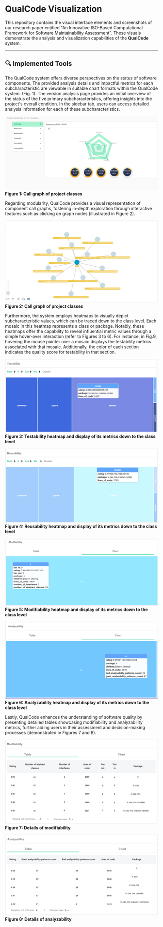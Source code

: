 # QualCode Visualization 

This repository contains the visual interface elements and screenshots of our research paper entitled "An Innovative ISO-Based Computational Framework for Software Maintainability Assessment". These visuals demonstrate the analysis and visualization capabilities of the **QualCode** system.

---

## 🔍 Implemented Tools

The QualCode system offers diverse perspectives on the status of software components. The provided analysis details and impactful metrics for each subcharacteristic are viewable in suitable chart formats within the QualCode system. (Fig. 1). The version analysis page provides an initial overview of the status of the five primary subcharacteristics, offering insights into the project's overall condition. In the sidebar tab, users can access detailed analysis information for each of these subcharacteristics.

![Figure 1](./docs/images/callgraph.png)
**Figure 1: Call graph of project classes**


Regarding modularity, QualCode provides a visual representation of component call graphs, fostering in-depth exploration through interactive features such as clicking on graph nodes (illustrated in Figure 2). 

![Figure 2](./docs/images/callgraph-click.png)
**Figure 2: Call graph of project classes**

Furthermore, the system employs heatmaps to visually depict subcharacteristic values, which can be traced down to the class level. Each mosaic in this heatmap represents a class or package. Notably, these heatmaps offer the capability to reveal influential metric values through a simple hover-over interaction (refer to Figures 3 to 6). For instance, in Fig.9, hovering the mouse pointer over a mosaic displays the testability metrics associated with that mosaic. Additionally, the color of each section indicates the quality score for testability in that section.

![Figure 3](./docs/images/testability-heatmap.png)
**Figure 3: Testability heatmap and display of its metrics down to the class level**

![Figure 4](./docs/images/reusability-heatmap.png)
**Figure 4: Reusability heatmap and display of its metrics down to the class level**

![Figure 5](./docs/images/modifiability-heatmap.png)
**Figure 5: Modifiability heatmap and display of its metrics down to the class level**

![Figure 6](./docs/images/analyzability-heatmap.png)
**Figure 6: Analyzability heatmap and display of its metrics down to the class level**


Lastly, QualCode enhances the understanding of software quality by presenting detailed tables showcasing modifiability and analyzability metrics, further aiding users in their assessment and decision-making processes (demonstrated in Figures 7 and 8).

![Figure 7](./docs/images/modifiability-details.png)
**Figure 7: Details of modifiability**



![Fig 8](./docs/images/analyzability-details.png)
**Figure 8: Details of analyzability**





